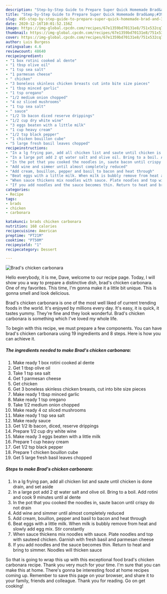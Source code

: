 ```yaml
---
description: "Step-by-Step Guide to Prepare Super Quick Homemade Brad&amp;#39;s chicken carbonara"
title: "Step-by-Step Guide to Prepare Super Quick Homemade Brad&amp;#39;s chicken carbonara"
slug: 495-step-by-step-guide-to-prepare-super-quick-homemade-brad-and-39-s-chicken-carbonara
date: 2020-12-16T10:01:52.156Z
image: https://img-global.cpcdn.com/recipes/67e1359bd70131e8/751x532cq70/brads-chicken-carbonara-recipe-main-photo.jpg
thumbnail: https://img-global.cpcdn.com/recipes/67e1359bd70131e8/751x532cq70/brads-chicken-carbonara-recipe-main-photo.jpg
cover: https://img-global.cpcdn.com/recipes/67e1359bd70131e8/751x532cq70/brads-chicken-carbonara-recipe-main-photo.jpg
author: Luis Burgess
ratingvalue: 4.6
reviewcount: 48640
recipeingredient:
- "1 box rotini cooked al dente"
- "1 tbsp olive oil"
- "1 tsp sea salt"
- "1 parmesan cheese"
- " chicken"
- "3 boneless skinless chicken breasts cut into bite size pieces"
- "1 tbsp minced garlic"
- "1 tsp oregano"
- "1/2 medium onion chopped"
- "4 oz sliced mushrooms"
- "1 tsp sea salt"
- " sauce"
- "1/2 lb bacon diced reserve drippings"
- "1/2 cup dry white wine"
- "3 eggs beaten with a little milk"
- "1 cup heavy cream"
- "1/2 tsp black pepper"
- "1 chicken bouillon cube"
- "5 large fresh basil leaves chopped"
recipeinstructions:
- "In a lg frying pan, add all chicken list and saute until chicken is done drain, and set aside"
- "In a large pot add 2 qt water salt and olive oil. Bring to a boil. Add rotini and cook 9 minutes until al dente"
- "In the pot that you cooked the noodles in, saute bacon until crispy do not drain"
- "Add wine and simmer until almost completely reduced"
- "Add cream, bouillon, pepper and basil to bacon and heat through"
- "Beat eggs with a little milk. When milk is bubbly remove from heat and slowly add egg mix. Stir constantly"
- "When sauce thickens mix noodles with sauce. Plate noodles and top with sauteed chicken. Garnish with fresh basil and parmesan cheese"
- "If you add noodles and the sauce becomes thin. Return to heat and bring to simmer. Noodles will thicken sauce"
categories:
- Recipe
tags:
- brads
- chicken
- carbonara

katakunci: brads chicken carbonara 
nutrition: 168 calories
recipecuisine: American
preptime: "PT21M"
cooktime: "PT50M"
recipeyield: "1"
recipecategory: Dessert

---
```



![Brad&#39;s chicken carbonara](https://img-global.cpcdn.com/recipes/67e1359bd70131e8/751x532cq70/brads-chicken-carbonara-recipe-main-photo.jpg)

Hello everybody, it is me, Dave, welcome to our recipe page. Today, I will show you a way to prepare a distinctive dish, brad&#39;s chicken carbonara. One of my favorites. This time, I'm gonna make it a little bit unique. This is gonna smell and look delicious.



Brad&#39;s chicken carbonara is one of the most well liked of current trending foods in the world. It's enjoyed by millions every day. It's easy, it is quick, it tastes yummy. They're fine and they look wonderful. Brad&#39;s chicken carbonara is something which I've loved my whole life.


To begin with this recipe, we must prepare a few components. You can have brad&#39;s chicken carbonara using 19 ingredients and 8 steps. Here is how you can achieve it.

<!--inarticleads1-->

##### The ingredients needed to make Brad&#39;s chicken carbonara:

1. Make ready 1 box rotini cooked al dente
1. Get 1 tbsp olive oil
1. Take 1 tsp sea salt
1. Get 1 parmesan cheese
1. Get  chicken
1. Get 3 boneless skinless chicken breasts, cut into bite size pieces
1. Make ready 1 tbsp minced garlic
1. Make ready 1 tsp oregano
1. Take 1/2 medium onion chopped
1. Make ready 4 oz sliced mushrooms
1. Make ready 1 tsp sea salt
1. Make ready  sauce
1. Get 1/2 lb bacon, diced, reserve drippings
1. Prepare 1/2 cup dry white wine
1. Make ready 3 eggs beaten with a little milk
1. Prepare 1 cup heavy cream
1. Get 1/2 tsp black pepper
1. Prepare 1 chicken bouillon cube
1. Get 5 large fresh basil leaves chopped




<!--inarticleads2-->

##### Steps to make Brad&#39;s chicken carbonara:

1. In a lg frying pan, add all chicken list and saute until chicken is done drain, and set aside
1. In a large pot add 2 qt water salt and olive oil. Bring to a boil. Add rotini and cook 9 minutes until al dente
1. In the pot that you cooked the noodles in, saute bacon until crispy do not drain
1. Add wine and simmer until almost completely reduced
1. Add cream, bouillon, pepper and basil to bacon and heat through
1. Beat eggs with a little milk. When milk is bubbly remove from heat and slowly add egg mix. Stir constantly
1. When sauce thickens mix noodles with sauce. Plate noodles and top with sauteed chicken. Garnish with fresh basil and parmesan cheese
1. If you add noodles and the sauce becomes thin. Return to heat and bring to simmer. Noodles will thicken sauce




So that is going to wrap this up with this exceptional food brad&#39;s chicken carbonara recipe. Thank you very much for your time. I'm sure that you can make this at home. There's gonna be interesting food at home recipes coming up. Remember to save this page on your browser, and share it to your family, friends and colleague. Thank you for reading. Go on get cooking!
